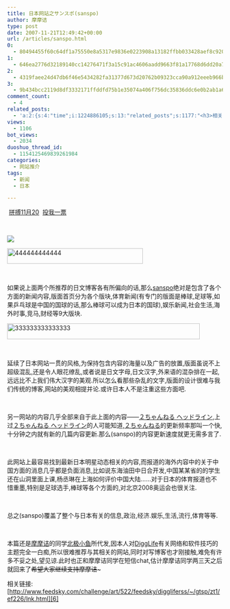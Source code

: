 ```yaml
---
title: 日本网站之サンスポ(sanspo)
author: 摩摩诘
type: post
date: 2007-11-21T12:49:42+00:00
url: /articles/sanspo.html
0:
  - 80494455f60c64df1a75550e8a5317e9836e0223908a13182ffbb033428aef8c920379668d5318acee1c6db191752165
1:
  - 646ea2776d32189140cc14276471f3a15c91ac4606aadd9663f81a17768d6dd20a734a94c69f5fcdd69012cc2530ed03
2:
  - 4319faee24d47db6f46e5434282fa31377d673d20762b09323cca90a912eeeb966b37365d2662a82b91d95ac24373045
3:
  - 9b434bcc2119d8df3332171ffddfd75b1e35074a406f756dc35836ddc6e0b2ab1a6dff1551b3fb4a34de44a370d09b79
comment_count:
  - 4
related_posts:
  - 'a:2:{s:4:"time";i:1224886105;s:13:"related_posts";s:1177:"<h3>相关日志</h3><ul class="related_post"><li><a href="http://www.digglife.cn/articles/funny-coincidence-japan.html" title="照片中有趣的巧合之日本篇">照片中有趣的巧合之日本篇</a></li><li><a href="http://www.digglife.cn/articles/mobile-firefox-user-interface.html" title="手机版Firefox用户界面预览">手机版Firefox用户界面预览</a></li><li><a href="http://www.digglife.cn/articles/horikitamaki.html" title="堀北真希出演「雷顿教授与恶魔之箱」配音">堀北真希出演「雷顿教授与恶魔之箱」配音</a></li><li><a href="http://www.digglife.cn/articles/blogbrilliant-dream.html" title="据传世界第一博客">据传世界第一博客</a></li><li><a href="http://www.digglife.cn/articles/carton.html" title="疼痛新闻:痛いニュース">疼痛新闻:痛いニュース</a></li><li><a href="http://www.digglife.cn/articles/japans-gigazine.html" title="日本的煎蛋&#8211;Gigazine">日本的煎蛋&#8211;Gigazine</a></li><li><a href="http://www.digglife.cn/articles/firstlook-of-firefox3s-download-management.html" title="Firefox 3新下载管理器初探">Firefox 3新下载管理器初探</a></li></ul>";}'
views:
  - 1106
bot_views:
  - 2034
duoshuo_thread_id:
  - 1154125469839261984
categories:
  - 网站推介
tags:
  - 新闻
  - 日本

---
```

&#160;<a href="http://www.feedsky.com/challenge/user.html?u=49ecb67b" target="_blank">拼搏11月20</a>&#160; <a title="投我一票" href="http://www.feedsky.com/challenge/user.html?u=49ecb67b" target="_blank">投我一票</a>

&#160;

 ![][1]

<a href="https://www.digglife.net/wp-content/uploads/3/379/2007/11/444444444444.jpg" target="_blank"><img height="36" alt="444444444444" src="https://www.digglife.net/wp-content/uploads/3/379/2007/11/444444444444-thumb.jpg" width="317" border="0" /></a> 

&#160;

如果说上面两个所推荐的日文博客各有所偏向的话,那么<a href="http://www.sanspo.com/" target="_blank">sanspo</a>绝对是包含了各个方面的新闻内容,版面首页分为各个版块,体育新闻(有专门的版面是棒球,足球等,如果乒乓球是中国的国球的话,那么棒球可以成为日本的国球),娱乐新闻,社会生活,海外时事,竞马,财经等9大版块.

<a href="https://www.digglife.net/wp-content/uploads/3/379/2007/11/333333333333333.jpg" target="_blank"><img height="37" alt="333333333333333" src="https://www.digglife.net/wp-content/uploads/3/379/2007/11/333333333333333-thumb.jpg" width="450" border="0" /></a> 

&#160;

延续了日本网站一贯的风格,为保持包含内容的海量以及广告的放置,版面虽说不上超级混乱,还是令人眼花缭乱,或者说是日文字母,日文汉字,外来语的混杂排在一起,远远比不上我们伟大汉字的美观.所以怎么看那些杂乱的文字,版面的设计很难与我们传统的博客,网站的美观相提并论.或许日本人不是注重这些方面吧.

<!--more-->

&#160;

另一网站的内容几乎全部来自于此上面的内容&#8212;&#8212;[２ちゃんねる ヘッドライン][2],上过[２ちゃんねる ヘッドライン][2]的人可能知道,[２ちゃんねる][2]的更新频率那叫一个快,十分钟之内就有新的几篇内容更新.那么(sanspo)的内容更新速度就更无需多言了.

&#160;

此网站上最容易找到最新日本明星动态相关的内容,而报道的海外内容中的关于中国方面的消息几乎都是负面消息,比如说东海油田中日合开发,中国某某省的的学生还在山洞里面上课,杨丞琳在上海如何评价中国大陆&#8230;&#8230;对于日本的体育报道也不惜重墨,特别是足球选手,棒球等各个方面的,对北京2008奥运会也很关注.

&#160;

总之(sanspo)覆盖了整个与日本有关的信息,政治,经济.娱乐,生活,流行,体育等等.

&#160;

本篇还是[摩摩诘][3]的同学[北极小鱼][4]所代发,因本人对[DiggLife][5]有关网络和软件技巧的主题完全一白痴,所以很难推荐与其相关的网站,同时对写博客也才刚接触,难免有许多不妥之处,望见谅.此时也正和摩摩诘同学在短信chat,估计摩摩诘同学两三天之后就回来了~~希望大家继续支持摩摩诘~~~

相关链接:[http://www.feedsky.com/challenge/art/522/feedsky/diggliferss/~/gtsp/zt1/ef226/lnk.html][6]

 [1]: https://www.digglife.net/qiniu/2210/image/57ff2be9eb667f99f18727cef558d377.jpg
 [2]: http://headline.2ch.net/bbynews/
 [3]: https://www.digglife.net/
 [4]: http://nihonmessage.yo2.cn/
 [5]: https://www.digglife.net
 [6]: http://www.feedsky.com/challenge/art/522/feedsky/diggliferss/~/gtsp/zt1/ef226/lnk.html "http://www.feedsky.com/challenge/art/522/feedsky/diggliferss/~/gtsp/zt1/ef226/lnk.html"
